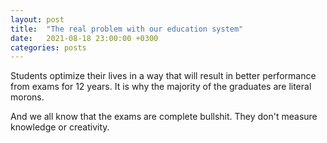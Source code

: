 ```yaml
---
layout: post
title:  "The real problem with our education system"
date:   2021-08-18 23:00:00 +0300
categories: posts
---
```


Students optimize their lives in a way that will result in better performance from exams for 12 years. It is why the majority of the graduates are literal morons.


And we all know that the exams are complete bullshit.
They don't measure knowledge or creativity.
